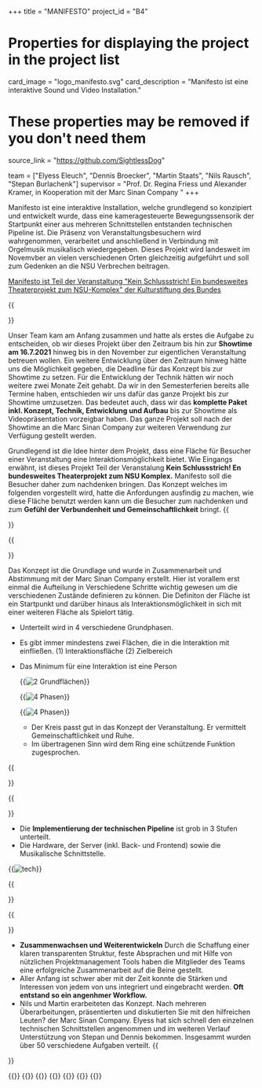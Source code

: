 +++
title = "MANIFESTO"
project_id = "B4"

# Properties for displaying the project in the project list
card_image = "logo_manifesto.svg"
card_description = "Manifesto ist eine interaktive Sound und Video Installation."


# These properties may be removed if you don't need them
source_link = "https://github.com/SightlessDog"


team = ["Elyess Eleuch", "Dennis Broecker", "Martin Staats", "Nils Rausch", "Stepan Burlachenk"]
supervisor = "Prof. Dr. Regina Friess und Alexander Kramer, in Kooperation mit der Marc Sinan Company "
+++

Manifesto ist eine interaktive Installation, welche grundlegend so konzipiert und entwickelt wurde, dass eine kameragesteuerte Bewegungssensorik der Startpunkt einer aus mehreren Schnittstellen entstanden technischen Pipeline ist. Die Präsenz von Veranstaltungsbesuchern wird wahrgenommen, verarbeitet und anschließend in Verbindung mit Orgelmusik musikalisch wiedergegeben. Dieses Projekt wird landesweit im Novemvber an vielen verschiedenen Orten gleichzeitig aufgeführt und soll zum Gedenken an die NSU Verbrechen beitragen.

[Manifesto ist Teil der Veranstaltung "Kein Schlussstrich! Ein bundesweites Theaterprojekt zum NSU-Komplex" der Kulturstiftung des Bundes](https://www.kulturstiftung-des-bundes.de/de/projekte/buehne_und_bewegung/detail/kein_schlussstrich.html)

{{<section title="Anforderung">}}

Unser Team kam am Anfang zusammen und hatte als erstes die Aufgabe zu entscheiden, ob wir dieses Projekt über den Zeitraum bis hin zur **Showtime am 16.7.2021** hinweg bis in den November zur eigentlichen Veranstaltung betreuen wollen. Ein weitere Entwicklung über den Zeitraum hinweg hätte uns die Möglichkeit gegeben, die Deadline für das Konzept bis zur Showtime zu setzen. Für die Entwicklung der Technik hätten wir noch weitere zwei Monate Zeit gehabt. Da wir in den Semesterferien bereits alle Termine haben, entschieden wir uns dafür das ganze Projekt bis zur Showtime umzusetzen. Das bedeutet auch, dass wir das **komplette Paket inkl. Konzept, Technik, Entwicklung und Aufbau** bis zur Showtime als Videopräsentation vorzeigbar haben. Das ganze Projekt soll nach der Showtime an die Marc Sinan Company zur weiteren Verwendung zur Verfügung gestellt werden.

Grundlegend ist die Idee hinter dem Projekt, dass eine Fläche für Besucher einer Veranstaltung eine Interaktionsmöglichkeit bietet. Wie Eingangs erwähnt, ist dieses Projekt Teil der Veranstalung **Kein Schlussstrich! En bundesweites Theaterprojekt zum NSU Komplex.** Manifesto soll die Besucher daher zum nachdenken bringen. Das Konzept welches im folgenden vorgestellt wird, hatte die Anfordungen ausfindig zu machen, wie diese Fläche benutzt werden kann um die Besucher zum nachdenken und zum **Gefühl der Verbundenheit und Gemeinschaftlichkeit** bringt.
{{</section>}}

{{<section title="Konzept">}}

Das Konzept ist die Grundlage und wurde in Zusammenarbeit und Abstimmung mit der Marc Sinan Company erstellt. Hier ist vorallem erst einmal die Aufteilung in Verschiedene Schritte wichtig gewesen um die verschiedenen Zustände definieren zu können. Die Definiton der Fläche ist ein Startpunkt und darüber hinaus als Interaktionsmöglichkeit in sich mit einer weiteren Fläche als Spielort tätig.

- Unterteilt wird in 4 verschiedene Grundphasen.
- Es gibt immer mindestens zwei Flächen, die in die Interaktion mit einfließen.
  (1) Interaktionsfläche (2) Zielbereich
- Das Minimum für eine Interaktion ist eine Person

  {{<image src="man_konzept_1.png" alt="2 Grundflächen" caption="" >}}

  {{<image src="man_konzept_2.png" alt="4 Phasen" caption="" >}}

  {{<image src="man_konzept_3.png" alt="4 Phasen" caption="" >}}

  - Der Kreis passt gut in das Konzept der Veranstaltung. Er vermittelt Gemeinschaftlichkeit und Ruhe.
  - Im übertragenen Sinn wird dem Ring eine schützende Funktion zugesprochen.

{{</section>}}

<!--{{<quote source="https://developer.mozilla.org/en-US/docs/Web/HTML/Element/blockquote" caption="me">}}
yeet
{{</quote>}} -->

{{<section title="Entwicklung">}}

- Die **Implementierung der technischen Pipeline** ist grob in 3 Stufen unterteilt.
- Die Hardware, der Server (inkl. Back- und Frontend) sowie die Musikalische Schnittstelle.

{{<image src="man_technik.png" alt="tech" caption="">}}

{{</section >}}

{{<section title="Team">}}

- **Zusammenwachsen und Weiterentwickeln** Durch die Schaffung einer klaren transparenten Struktur, feste Absprachen und mit Hilfe von nützlichen Projektmanagement Tools haben die Mitglieder des Teams eine erfolgreiche Zusammenarbeit auf die Beine gestellt.
- Aller Anfang ist schwer aber mit der Zeit konnte die Stärken und Interessen von jedem von uns integriert und eingebracht werden. **Oft entstand so ein angenhmer Workflow.**
- Nils und Martin erarbeiteten das Konzept. Nach mehreren Überarbeitungen, präsentierten und diskutierten Sie mit den hilfreichen Leuten? der Marc Sinan Company. Elyess hat sich schnell den einzelnen technischen Schnittstellen angenommen und im weiteren Verlauf Unterstützung von Stepan und Dennis bekommen. Insgesammt wurden über 50 verschiedene Aufgaben verteilt.
  {{</section >}}

{{<gallery>}}
{{<team-member image="man_elyess.jpg" name="Elyess Eleuch">}}
{{<team-member image="man_dennis.jpg" name="Dennis Broecker">}}
{{<team-member image="man_martin.jpg" name="Martin Staats">}}
{{<team-member image="man_nils.jpg" name="Nils Rausch">}}
{{<team-member image="man_stepan.jpg" name="Stepan Burlachenko">}}
{{</gallery>}}
